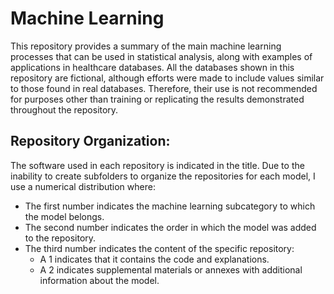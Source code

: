 # Machine Learning

This repository provides a summary of the main machine learning processes that can be used in statistical analysis, along with examples of applications in healthcare databases. All the databases shown in this repository are fictional, although efforts were made to include values similar to those found in real databases. Therefore, their use is not recommended for purposes other than training or replicating the results demonstrated throughout the repository.

## Repository Organization:

The software used in each repository is indicated in the title. Due to the inability to create subfolders to organize the repositories for each model, I use a numerical distribution where:

* The first number indicates the machine learning subcategory to which the model belongs.
* The second number indicates the order in which the model was added to the repository.
* The third number indicates the content of the specific repository:
  * A 1 indicates that it contains the code and explanations.
  * A 2 indicates supplemental materials or annexes with additional information about the model.

